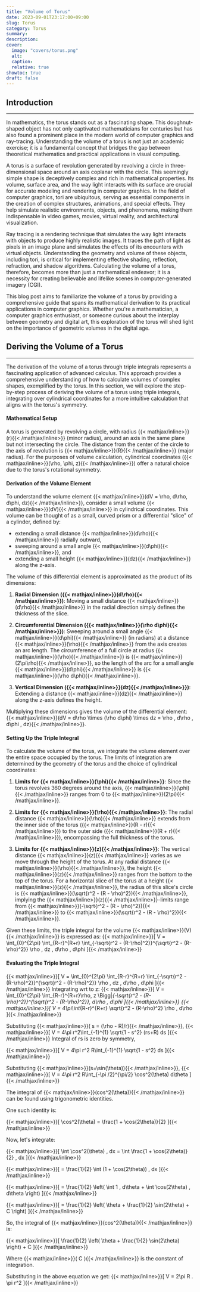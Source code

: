 ```yaml
---
title: "Volume of Torus"
date: 2023-09-01T23:17:00+09:00
slug: Torus
category: Torus
summary:
description:
cover: 
  image: "covers/torus.png"
  alt:
  caption:
  relative: true
showtoc: true
draft: false
---
```


## Introduction
---
In mathematics, the torus stands out as a fascinating shape. This doughnut-shaped object has not only captivated mathematicians for centuries but has also found a prominent place in the modern world of computer graphics and ray-tracing. Understanding the volume of a torus is not just an academic exercise; it is a fundamental concept that bridges the gap between theoretical mathematics and practical applications in visual computing.

A torus is a surface of revolution generated by revolving a circle in three-dimensional space around an axis coplanar with the circle. This seemingly simple shape is deceptively complex and rich in mathematical properties. Its volume, surface area, and the way light interacts with its surface are crucial for accurate modeling and rendering in computer graphics. In the field of computer graphics, tori are ubiquitous, serving as essential components in the creation of complex structures, animations, and special effects. They help simulate realistic environments, objects, and phenomena, making them indispensable in video games, movies, virtual reality, and architectural visualization.

Ray tracing is a rendering technique that simulates the way light interacts with objects to produce highly realistic images. It traces the path of light as pixels in an image plane and simulates the effects of its encounters with virtual objects. Understanding the geometry and volume of these objects, including tori, is critical for implementing effective shading, reflection, refraction, and shadow algorithms. Calculating the volume of a torus, therefore, becomes more than just a mathematical endeavor; it is a necessity for creating believable and lifelike scenes in computer-generated imagery (CGI).

This blog post aims to familiarize the volume of a torus by providing a comprehensive guide that spans its mathematical derivation to its practical applications in computer graphics. Whether you're a mathematician, a computer graphics enthusiast, or someone curious about the interplay between geometry and digital art, this exploration of the torus will shed light on the importance of geometric volumes in the digital age.

## Deriving the Volume of a Torus
---
The derivation of the volume of a torus through triple integrals represents a fascinating application of advanced calculus. This approach provides a comprehensive understanding of how to calculate volumes of complex shapes, exemplified by the torus. In this section, we will explore the step-by-step process of deriving the volume of a torus using triple integrals, integrating over cylindrical coordinates for a more intuitive calculation that aligns with the torus's symmetry.

#### Mathematical Setup

A torus is generated by revolving a circle, with radius {{< mathjax/inline>}}\(r\){{< /mathjax/inline>}} (minor radius), around an axis in the same plane but not intersecting the circle. The distance from the center of the circle to the axis of revolution is {{< mathjax/inline>}}\(R\){{< /mathjax/inline>}} (major radius). For the purposes of volume calculation, cylindrical coordinates ({{< mathjax/inline>}}\(\rho, \phi, z\){{< /mathjax/inline>}}) offer a natural choice due to the torus's rotational symmetry.

<!-- {{< rawhtml>}}
<p align="center">
  <img src="../images/torus/torus_2.png" alt="Image description" class="img-fluid" style="max-width: 70%; height: auto; border-radius: 10px; width: 100%"/>
</p>
<p align="center">
  <em>Figure 1: Parameterization of Torus</em>
</p>
{{< /rawhtml>}} -->

<!-- #### Volume Element in Cylindrical Coordinates

The volume element {{< mathjax/inline>}}\(dV\){{< /mathjax/inline>}} in cylindrical coordinates is expressed as {{< mathjax/inline>}}\(\rho d\rho d\phi dz\){{< /mathjax/inline>}}. This formulation captures the essence of volumes in three-dimensional spaces that exhibit cylindrical symmetry. Understanding why this specific expression serves as the volume element requires a look at the transition from Cartesian to cylindrical coordinates and the geometry involved in defining a small volume element in this coordinate system.

#### Cylindrical Coordinates

Cylindrical coordinates {{< mathjax/inline>}}\((\rho, \phi, z)\){{< /mathjax/inline>}} offer an alternative to Cartesian coordinates {{< mathjax/inline>}}\((x, y, z)\){{< /mathjax/inline>}} for describing points in three-dimensional space, especially useful for objects exhibiting cylindrical or rotational symmetry. In this system:
- {{< mathjax/inline>}}\(\rho\){{< /mathjax/inline>}} represents the radial distance from the z-axis,
- {{< mathjax/inline>}}\(\phi\){{< /mathjax/inline>}} is the azimuthal angle measured from a reference direction in the xy-plane, and
- {{< mathjax/inline>}}\(z\){{< /mathjax/inline>}} corresponds to the same vertical coordinate as in Cartesian coordinates. -->

#### Derivation of the Volume Element

To understand the volume element {{< mathjax/inline>}}\(dV = \rho\, d\rho\, d\phi\, dz\){{< /mathjax/inline>}}, consider a small volume {{< mathjax/inline>}}\(dV\){{< /mathjax/inline>}} in cylindrical coordinates. This volume can be thought of as a small, curved prism or a differential "slice" of a cylinder, defined by:
- extending a small distance {{< mathjax/inline>}}\(d\rho\){{< /mathjax/inline>}} radially outward,
- sweeping around a small angle {{< mathjax/inline>}}\(d\phi\){{< /mathjax/inline>}}, and
- extending a small height {{< mathjax/inline>}}\(dz\){{< /mathjax/inline>}} along the z-axis.

The volume of this differential element is approximated as the product of its dimensions:
1. **Radial Dimension ({{< mathjax/inline>}}\(d\rho\){{< /mathjax/inline>}})**: Moving a small distance {{< mathjax/inline>}}\(d\rho\){{< /mathjax/inline>}} in the radial direction simply defines the thickness of the slice.
   
2. **Circumferential Dimension ({{< mathjax/inline>}}\(\rho d\phi\){{< /mathjax/inline>}})**: Sweeping around a small angle {{< mathjax/inline>}}\(d\phi\){{< /mathjax/inline>}} (in radians) at a distance {{< mathjax/inline>}}\(\rho\){{< /mathjax/inline>}} from the axis creates an arc length. The circumference of a full circle at radius {{< mathjax/inline>}}\(\rho\){{< /mathjax/inline>}} is {{< mathjax/inline>}}\(2\pi\rho\){{< /mathjax/inline>}}, so the length of the arc for a small angle {{< mathjax/inline>}}\(d\phi\){{< /mathjax/inline>}} is {{< mathjax/inline>}}\(\rho d\phi\){{< /mathjax/inline>}}.

3. **Vertical Dimension ({{< mathjax/inline>}}\(dz\){{< /mathjax/inline>}})**: Extending a distance {{< mathjax/inline>}}\(dz\){{< /mathjax/inline>}} along the z-axis defines the height.

Multiplying these dimensions gives the volume of the differential element: {{< mathjax/inline>}}\(dV = d\rho \times (\rho d\phi) \times dz = \rho \, d\rho \, d\phi \, dz\){{< /mathjax/inline>}}.

#### Setting Up the Triple Integral

To calculate the volume of the torus, we integrate the volume element over the entire space occupied by the torus. The limits of integration are determined by the geometry of the torus and the choice of cylindrical coordinates:

1. **Limits for {{< mathjax/inline>}}\(\phi\){{< /mathjax/inline>}}**: Since the torus revolves 360 degrees around the axis, {{< mathjax/inline>}}\(\phi\){{< /mathjax/inline>}} ranges from 0 to {{< mathjax/inline>}}\(2\pi\){{< /mathjax/inline>}}.

2. **Limits for {{< mathjax/inline>}}\(\rho\){{< /mathjax/inline>}}**: The radial distance {{< mathjax/inline>}}\(\rho\){{< /mathjax/inline>}} extends from the inner side of the torus ({{< mathjax/inline>}}\(R - r\){{< /mathjax/inline>}}) to the outer side ({{< mathjax/inline>}}\(R + r\){{< /mathjax/inline>}}), encompassing the full thickness of the torus.

3. **Limits for {{< mathjax/inline>}}\(z\){{< /mathjax/inline>}}**: The vertical distance {{< mathjax/inline>}}\(z\){{< /mathjax/inline>}} varies as we move through the height of the torus. At any radial distance {{< mathjax/inline>}}\(\rho\){{< /mathjax/inline>}}, the height {{< mathjax/inline>}}\(z\){{< /mathjax/inline>}} ranges from the bottom to the top of the torus. For a horizontal slice of the torus at a height {{< mathjax/inline>}}\(z\){{< /mathjax/inline>}}, the radius of this slice's circle is {{< mathjax/inline>}}\(\sqrt{r^2 - (R - \rho)^2}\){{< /mathjax/inline>}}, implying the {{< mathjax/inline>}}\(z\){{< /mathjax/inline>}}-limits range from {{< mathjax/inline>}}\(-\sqrt{r^2 - (R - \rho)^2}\){{< /mathjax/inline>}} to {{< mathjax/inline>}}\(\sqrt{r^2 - (R - \rho)^2}\){{< /mathjax/inline>}}.

Given these limits, the triple integral for the volume {{< mathjax/inline>}}\(V\){{< /mathjax/inline>}} is expressed as:
{{< mathjax/inline>}}\[ V = \int_{0}^{2\pi} \int_{R-r}^{R+r} \int_{-\sqrt{r^2 - (R-\rho)^2}}^{\sqrt{r^2 - (R-\rho)^2}} \rho \, dz \, d\rho \, d\phi \]{{< /mathjax/inline>}}

#### Evaluating the Triple Integral
{{< mathjax/inline>}}\[ V = \int_{0}^{2\pi} \int_{R-r}^{R+r} \int_{-\sqrt{r^2 - (R-\rho)^2}}^{\sqrt{r^2 - (R-\rho)^2}} \rho \, dz \, d\rho \, d\phi \]{{< /mathjax/inline>}}
Integrating wrt to z:
{{< mathjax/inline>}}\[ V = \int_{0}^{2\pi} \int_{R-r}^{R+r}\rho\, z \Bigg|_{-\sqrt{r^2 - (R-\rho)^2}}^{\sqrt{r^2 - (R-\rho)^2}}\, d\rho \, d\phi \]{{< /mathjax/inline>}}
{{< mathjax/inline>}}\[ V = 4\pi\int_{R-r}^{R+r} \sqrt{r^2 - (R-\rho)^2} \rho \, d\rho \]{{< /mathjax/inline>}}

Substituting {{< mathjax/inline>}}\( s = (\rho - R)/r\){{< /mathjax/inline>}},
{{< mathjax/inline>}}\[ V = 4\pi r^2\int_{-1}^{1} \sqrt{1 - s^2} (rs+R) ds \]{{< /mathjax/inline>}}
Integral of rs is zero by symmetry,

{{< mathjax/inline>}}\[ V = 4\pi r^2 R\int_{-1}^{1} \sqrt{1 - s^2} ds \]{{< /mathjax/inline>}}

Substituting {{< mathjax/inline>}}\(s=\sin(\theta)\){{< /mathjax/inline>}},
{{< mathjax/inline>}}\[ V = 4\pi r^2 R\int_{-\pi /2}^{\pi/2} \cos^2(\theta) d\theta \]{{< /mathjax/inline>}}

The integral of {{< mathjax/inline>}}\(cos^2(\theta)\){{< /mathjax/inline>}} can be found using trigonometric identities. 

One such identity is:

{{< mathjax/inline>}}\[ \cos^2(\theta) = \frac{1 + \cos(2\theta)}{2} \]{{< /mathjax/inline>}}

Now, let's integrate:

{{< mathjax/inline>}}\[ \int \cos^2(\theta) \, dx = \int \frac{1 + \cos(2\theta)}{2} \, dx \]{{< /mathjax/inline>}}

{{< mathjax/inline>}}\[ = \frac{1}{2} \int (1 + \cos(2\theta)) \, dx \]{{< /mathjax/inline>}}

{{< mathjax/inline>}}\[ = \frac{1}{2} \left( \int 1 \, d\theta + \int \cos(2\theta) \, d\theta \right) \]{{< /mathjax/inline>}}

{{< mathjax/inline>}}\[ = \frac{1}{2} \left( \theta + \frac{1}{2} \sin(2\theta) + C \right) \]{{< /mathjax/inline>}}

So, the integral of {{< mathjax/inline>}}\(cos^2(\theta)\){{< /mathjax/inline>}} is:

{{< mathjax/inline>}}\[ \frac{1}{2} \left( \theta + \frac{1}{2} \sin(2\theta) \right) + C \]{{< /mathjax/inline>}}

Where {{< mathjax/inline>}}\( C \){{< /mathjax/inline>}} is the constant of integration.

Substituting in the above equation we get:
{{< mathjax/inline>}}\[ V = 2\pi R . \pi r^2 \]{{< /mathjax/inline>}}
